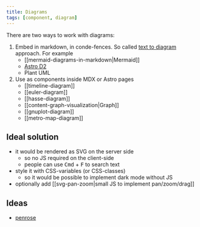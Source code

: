 ```yaml
---
title: Diagrams
tags: [component, diagram]
---
```


There are two ways to work with diagrams:

1. Embed in markdown, in conde-fences. So called [text to diagram](https://stereobooster.com/posts/text-to-diagram/) approach. For example
   - [[mermaid-diagrams-in-markdown|Mermaid]]
   - [Astro D2](https://astro-d2.vercel.app/)
   - Plant UML
2. Use as components inside MDX or Astro pages
   - [[timeline-diagram]]
   - [[euler-diagram]]
   - [[hasse-diagram]]
   - [[content-graph-visualization|Graph]]
   - [[gnuplot-diagram]]
   - [[metro-map-diagram]]

## Ideal solution

- it would be rendered as SVG on the server side
  - so no JS required on the client-side
  - people can use <kbd>Cmd</kbd> + <kbd>F</kbd> to search text
- style it with CSS-variables (or CSS-classes)
  - so it would be possible to implement dark mode without JS
- optionally add [[svg-pan-zoom|small JS to implement pan/zoom/drag]]

## Ideas

- [penrose](https://github.com/penrose/penrose)
